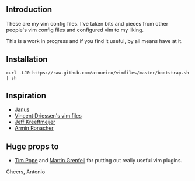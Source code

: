 ## Introduction

These are my vim config files. I've taken bits and pieces from
other people's vim config files and configured vim to my liking.

This is a work in progress and if you find it useful, by all means
have at it.

## Installation

  `curl -LJ0 https://raw.github.com/atourino/vimfiles/master/bootstrap.sh | sh`

## Inspiration

* [Janus](https://github.com/carlhuda/janus)
* [Vincent Driessen's vim files](https://github.com/nvie/vimrc)
* [Jeff Kreeftmeijer](https://github.com/jeffkreeftmeijer/dotfiles)
* [Armin Ronacher](https://github.com/mitsuhiko/dotfiles)

## Huge props to

* [Tim Pope](https://github.com/tpope) and [Martin Grenfell](https://github.com/scrooloose) for putting out really useful vim plugins.

Cheers,
Antonio
